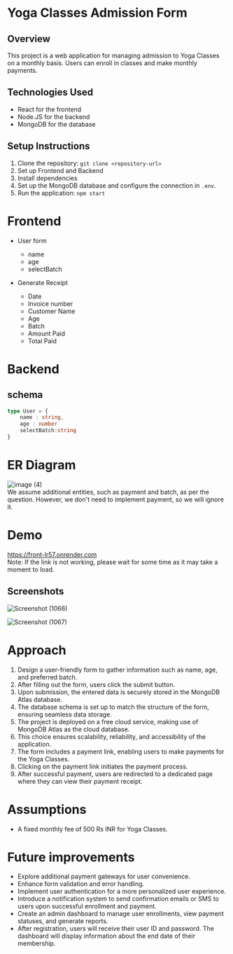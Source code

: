 # Yoga Classes Admission Form
## Overview
This project is a web application for managing admission to Yoga Classes on a monthly basis. Users can enroll in classes and make monthly payments.

## Technologies Used
- React for the frontend
- Node.JS for the backend
- MongoDB for the database

## Setup Instructions
1. Clone the repository: `git clone <repository-url>`
2. Set up Frontend and Backend
3. Install dependencies
4. Set up the MongoDB database and configure the connection in `.env`.
5. Run the application: `npm start`


# Frontend
- User form
    - name
    - age
    - selectBatch

- Generate Receipt
    - Date
    - Invoice number
    - Customer Name
    - Age
    - Batch 
    - Amount Paid
    - Total Paid

# Backend
## schema
```typescript
type User = {
    name : string,
    age : number
    selectBatch:string
}
```

# ER Diagram
![image (4)](https://github.com/Shubham1734/project3/assets/93915712/d7c48b11-efe5-4ecb-a85e-dfd92ac917c9)\
We assume additional entities, such as payment and batch, as per the question. However, we don't need to implement payment, so we will ignore it.

# Demo
https://front-lr57.onrender.com
<br/>
Note: If the link is not working, please wait for some time as it may take a moment to load.
## Screenshots
![Screenshot (1066)](https://github.com/Shubham1734/project3/assets/93915712/bef30415-fcfa-46f8-af2d-fa26d5014949)


![Screenshot (1067)](https://github.com/Shubham1734/project3/assets/93915712/7a046ccb-099c-4720-8af8-911ac7f03bb0)


# Approach 
1. Design a user-friendly form to gather information such as name, age, and preferred batch.
2. After filling out the form, users click the submit button.
3. Upon submission, the entered data is securely stored in the MongoDB Atlas database.
4. The database schema is set up to match the structure of the form, ensuring seamless data storage.
5. The project is deployed on a free cloud service, making use of MongoDB Atlas as the cloud database.
6. This choice ensures scalability, reliability, and accessibility of the application.
7. The form includes a payment link, enabling users to make payments for the Yoga Classes.
8. Clicking on the payment link initiates the payment process.
9. After successful payment, users are redirected to a dedicated page where they can view their payment receipt.

# Assumptions
- A fixed monthly fee of 500 Rs INR for Yoga Classes.


# Future improvements
- Explore additional payment gateways for user convenience.
- Enhance form validation and error handling.
- Implement user authentication for a more personalized user experience.
- Introduce a notification system to send confirmation emails or SMS to users upon successful enrollment and payment.
- Create an admin dashboard to manage user enrollments, view payment statuses, and generate reports.
- After registration, users will receive their user ID and password. The dashboard will display information about the end date of their membership.
